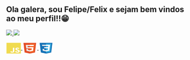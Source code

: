 ## Ola galera, sou Felipe/Felix e sejam bem vindos ao meu perfil!!😁

<div>
  <a href = "https://github.com/FelipePereiraFelix">
  <img height="180em" src="https://github-readme-stats.vercel.app/api?username=FelipePereiraFelix&show_icons=true&theme=radical&include_all_commits=true&count_private=true">
  <img height="180em" src="https://github-readme-stats.vercel.app/api/top-langs/?username=FelipePereiraFelix&layout=compact&theme=radical">
    </div>
  
  <div style="display: inline_block"><br>
    <img align="center" alt="Felix-JS" height="30" width="40" src= "https://raw.githubusercontent.com/devicons/devicon/master/icons/javascript/javascript-plain.svg">
    <img align="center" alt="Felix-HTML" height="30" width="40" src="https://raw.githubusercontent.com/devicons/devicon/master/icons/html5/html5-original.svg">
    <img align="center" alt="Felix-CSS" height="30" width="40" src="https://raw.githubusercontent.com/devicons/devicon/master/icons/css3/css3-original.svg">
  </div>
